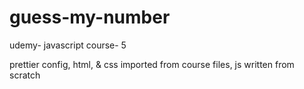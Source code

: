 # guess-my-number
udemy- javascript course- 5

prettier config, html, & css imported from course files, js written from scratch
